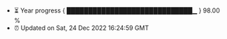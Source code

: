 - ⏳ Year progress { █████████████████████████████▁ } 98.00 %
- ⏰ Updated on Sat, 24 Dec 2022 16:24:59 GMT

